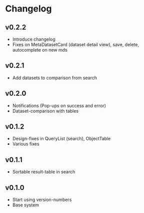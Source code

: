 # Changelog

## v0.2.2
- Introduce changelog
- Fixes on MetaDatasetCard (dataset detail view), save, delete, autocomplete on new mds

## v0.2.1
- Add datasets to comparison from search

## v0.2.0
- Notifications (Pop-ups on success and error)
- Dataset-comparison with tables

## v0.1.2
- Design-fixes in QueryList (search), ObjectTable
- Various fixes

## v0.1.1
- Sortable result-table in search

## v0.1.0
- Start using version-numbers
- Base system
